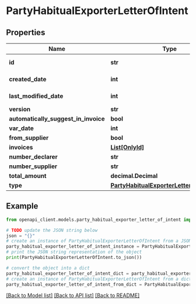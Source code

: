 # PartyHabitualExporterLetterOfIntent


## Properties

Name | Type | Description | Notes
------------ | ------------- | ------------- | -------------
**id** | **str** |  | [optional] [readonly] 
**created_date** | **int** |  | [optional] [readonly] 
**last_modified_date** | **int** |  | [optional] [readonly] 
**version** | **str** |  | [optional] 
**automatically_suggest_in_invoice** | **bool** |  | [optional] 
**var_date** | **int** |  | [optional] 
**from_supplier** | **bool** |  | [optional] 
**invoices** | [**List[OnlyId]**](OnlyId.md) |  | [optional] 
**number_declarer** | **str** |  | [optional] 
**number_supplier** | **str** |  | [optional] 
**total_amount** | **decimal.Decimal** |  | [optional] 
**type** | [**PartyHabitualExporterLetterOfIntentType**](PartyHabitualExporterLetterOfIntentType.md) |  | [optional] 

## Example

```python
from openapi_client.models.party_habitual_exporter_letter_of_intent import PartyHabitualExporterLetterOfIntent

# TODO update the JSON string below
json = "{}"
# create an instance of PartyHabitualExporterLetterOfIntent from a JSON string
party_habitual_exporter_letter_of_intent_instance = PartyHabitualExporterLetterOfIntent.from_json(json)
# print the JSON string representation of the object
print(PartyHabitualExporterLetterOfIntent.to_json())

# convert the object into a dict
party_habitual_exporter_letter_of_intent_dict = party_habitual_exporter_letter_of_intent_instance.to_dict()
# create an instance of PartyHabitualExporterLetterOfIntent from a dict
party_habitual_exporter_letter_of_intent_from_dict = PartyHabitualExporterLetterOfIntent.from_dict(party_habitual_exporter_letter_of_intent_dict)
```
[[Back to Model list]](../README.md#documentation-for-models) [[Back to API list]](../README.md#documentation-for-api-endpoints) [[Back to README]](../README.md)


